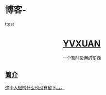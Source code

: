 # 博客-
ttest
<p align="center">
  <a href="https://yvxuan1921.github.io/](https://yvxuan1921.github.io/)">
</p>
<div align="center">

# YVXUAN

  一个暂时没用的东西

</div>


## 简介

这个人很懒什么也没有留下。。。
